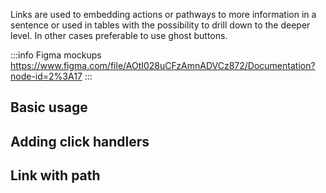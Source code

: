 Links are used to embedding actions or pathways to more information in a sentence or used in tables with the possibility to drill down to the deeper level.
In other cases preferable to use ghost buttons.

:::info Figma mockups
https://www.figma.com/file/AOtI028uCFzAmnADVCz872/Documentation?node-id=2%3A17
:::

## Basic usage

## Adding click handlers

## Link with path

